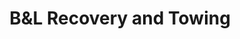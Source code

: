 ---
title: "B&L Recovery and Towing"
url: /carteret/bundl-recovery-and-towing/
shop: Autowerkstatt
---